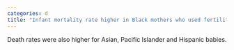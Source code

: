 ```yaml
---
categories: d
title: "Infant mortality rate higher in Black mothers who used fertility treatment study finds"
---
```

Death rates were also higher for Asian, Pacific Islander and Hispanic babies.